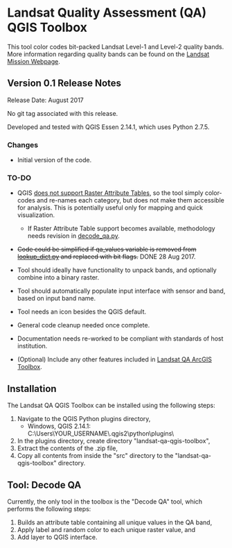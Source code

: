 # Landsat Quality Assessment (QA) QGIS Toolbox
This tool color codes bit-packed Landsat Level-1 and Level-2 quality bands. More information regarding quality bands can be found on the [Landsat Mission Webpage](https://landsat.usgs.gov/).


## Version 0.1 Release Notes
Release Date: August 2017

No git tag associated with this release.

Developed and tested with QGIS Essen 2.14.1, which uses Python 2.7.5. 

### Changes
* Initial version of the code.

### TO-DO
* QGIS [does not support Raster Attribute Tables](https://issues.qgis.org/issues/4321), so the tool simply color-codes and re-names each category, but does not make them accessible for analysis. This is potentially useful only for mapping and quick visualization.
  * If Raster Attribute Table support becomes available, methodology needs revision in [decode_qa.py](./src/decode_qa.py).
* ~~Code could be simplified if qa_values variable is removed from [lookup_dict.py](./src/lookup_dict.py) and replaced with bit flags.~~ DONE 28 Aug 2017.
* Tool should ideally have functionality to unpack bands, and optionally combine into a binary raster.
* Tool should automatically populate input interface with sensor and band, based on input band name.
* Tool needs an icon besides the QGIS default.
* General code cleanup needed once complete.
* Documentation needs re-worked to be compliant with standards of host institution.
 
* (Optional) Include any other features included in [Landsat QA ArcGIS Toolbox](https://github.com/USGS-EROS/landsat-qa-arcgis-toolbox).


## Installation
The Landsat QA QGIS Toolbox can be installed using the following steps:
1. Navigate to the QGIS Python plugins directory,
    * Windows, QGIS 2.14.1: C:\Users\YOUR_USERNAME\\.qgis2\python\plugins\
2. In the plugins directory, create directory "landsat-qa-qgis-toolbox",
3. Extract the contents of the .zip file,
4. Copy all contents from inside the "src" directory to the "landsat-qa-qgis-toolbox" directory.


## Tool: Decode QA
Currently, the only tool in the toolbox is the "Decode QA" tool, which performs the following steps:
1. Builds an attribute table containing all unique values in the QA band,
2. Apply label and random color to each unique raster value, and
3. Add layer to QGIS interface.
